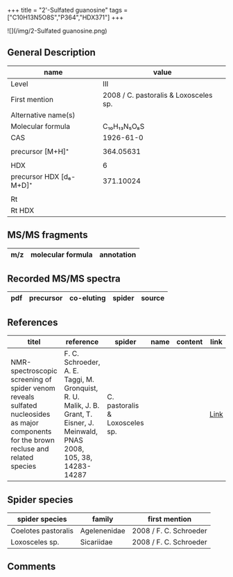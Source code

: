 +++
title = "2'-Sulfated guanosine"
tags = ["C10H13N5O8S","P364","HDX371"]
+++

![](/img/2-Sulfated guanosine.png)

## General Description

| name                    | value                                 |
|-------------------------|---------------------------------------|
| Level                   | III                                   |
| First mention           | 2008 / C. pastoralis & Loxosceles sp. |
| Alternative name(s)     |                                       |
| Molecular formula       | C₁₀H₁₃N₅O₈S                           |
| CAS                     | 1926-61-0                             |
|                         |                                       |
| precursor  [M+H]⁺       | 364.05631                             |
|                         |                                       |
| HDX                     | 6                                     |
| precursor HDX [d₆-M+D]⁺ | 371.10024                             |
|                         |                                       |
| Rt                      |                                       |
| Rt HDX                  |                                       |

## MS/MS fragments

| m/z       | molecular formula | annotation      |
|-----------|-------------------|-----------------|

## Recorded MS/MS spectra

| pdf | precursor | co-eluting | spider             | source                       |
|-----|-----------|------------|--------------------|------------------------------|

## References

| titel                                                                                                                  | reference                                                                  | spider      | name | content | link                                           |
|----------------------------------------------------------------------------------------------------------------------------------------|-------------------------------------------------------------------------------------------------------------------------------|--------------------------------|------|---------|-----------------------------------------|
| NMR-spectroscopic screening of spider venom reveals sulfated nucleosides as major components for the brown recluse and related species | F. C. Schroeder, A. E. Taggi, M. Gronquist, R. U. Malik, J. B. Grant, T. Eisner, J. Meinwald, PNAS 2008, 105, 38, 14283-14287 | C. pastoralis & Loxosceles sp. |      |         | [Link](https://doi.org/10.1073/pnas.0806840105) |

## Spider species

| spider species      | family       | first mention          |
|---------------------|--------------|------------------------|
| Coelotes pastoralis | Agelenenidae | 2008 / F. C. Schroeder |
| Loxosceles sp.      | Sicariidae   | 2008 / F. C. Schroeder |

## Comments